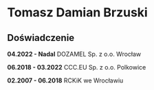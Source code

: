 # Tomasz Damian Brzuski

## Doświadczenie
**04.2022 - Nadal**
DOZAMEL Sp. z o.o. Wrocław

**06.2018 - 03.2022**
CCC.EU Sp. z o.o. Polkowice

**02.2007 - 06.2018**
RCKiK we Wrocławiu
